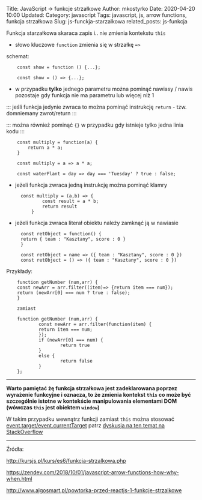 Title: JavaScript -> funkcje strzałkowe
Author: mkostyrko
Date: 2020-04-20 10:00
Updated:
Category: javascript
Tags: javascript, js, arrow functions, funkcja strzałkowa
Slug: js-funckja-starzalkowa
related_posts: js-funkcja

Funkcja starzałkowa skaraca zapis i.. nie zmienia kontekstu `this`

* słowo kluczowe `function` zmienia się w strzałkę `=>`

schemat:

        const show = function () {...};

        const show = () => {...};

* w przypadku **tylko** jednego parametru można pominąć nawiasy / nawis pozostaje gdy funkcja nie ma parametru lub więcej niż 1

::: jeśli funkcja jedynie zwraca to można pominąć instrukcję `return` - tzw. domniemany zwrot/return :::

::: można również pominąć `{}` w przypadku gdy istnieje tylko jedna linia kodu :::

        const multiply = function(a) {
            return a * a;
        }
        
        const multiply = a => a * a;

        const waterPlant = day => day === 'Tuesday' ? true : false;

* jeżeli funkcja zwraca jedną instrukcję można pominąć klamry

        const multiply = (a,b) => {
                const result = a * b;
                return result
            }

* jeżeli funkcja zwraca literał obiektu należy zamknąć ją w nawiasie

        const retObject = function() {
        return { team : "Kasztany", score : 0 }
        }

        const retObject = name => ({ team : "Kasztany", score : 0 })
        const retObject = () => ({ team : "Kasztany", score : 0 })


Przykłady:

        function getNumber (num,arr) {
        const newArr = arr.filter((item)=> {return item === num});
        return (newArr[0] === num ? true : false);
        }
        
        zamiast

        function getNumber (num,arr) {
                const newArr = arr.filter(function(item) {
                return item === num;
                });
                if (newArr[0] === num) {
                        return true
                }
                else {
                        return false
                }
        };
---

**Warto pamiętać żę funkcja strzałkowa jest zadeklarowana poprzez wyrażenie funkcyjne i oznacza, to że zmienia kontekst `this` co może być szczególnie istotne w kontekście manipulowania elementami DOM (wówczas `this` jest obiektem `window`)**

W takim przypadku wewnątrz funkcji zamiast `this` można stosować [event.target/event.currentTarget](https://developer.mozilla.org/en-US/docs/Web/API/Event/target) patrz [dyskusja na ten temat na StackOverflow](https://stackoverflow.com/questions/36915875/javascript-arrow-functions-this-in-event-handler)



---

Źródła:

http://kursjs.pl/kurs/es6/funkcja-strzalkowa.php


https://zendev.com/2018/10/01/javascript-arrow-functions-how-why-when.html

http://www.algosmart.pl/powtorka-przed-reactjs-1-funkcje-strzalkowe

